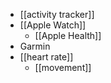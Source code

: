 - [[activity tracker]]
- [[Apple Watch]]
    - [[Apple Health]]
- Garmin
- [[heart rate]]
    - [[movement]]
